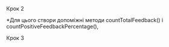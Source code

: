<!-- 1 - Віджет відгуків
Як і більшість компаній, кафе Expresso збирає відгуки від своїх клієнтів. Твоє завдання – створити додаток для збору статистики. Є лише три варіанти зворотного зв'язку: добре, нейтрально і погано.

Крок 1
Застосунок повинен відображати кількість зібраних відгуків для кожної категорії. Застосунок не повинен зберігати статистику відгуків між різними сесіями (оновлення сторінки).

Стан застосунку обов'язково повинен бути наступного вигляду, додавати нові властивості не можна. -->

<!-- state = {
  good: 0,
  neutral: 0,
  bad: 0
} -->



<!-- https://textbook.edu.goit.global/lms-react-homework/v1/uk/img/hw-02/feedback/step-1.png -->


Крок 2

<!-- Розшир функціонал застосунку таким чином, щоб в інтерфейсі відображалося більше статистики про зібрані відгуки.  -->

<!-- *Додай відображення загальної кількості зібраних відгуків з усіх категорій та відсоток позитивних відгуків.  -->

*Для цього створи допоміжні методи countTotalFeedback() і countPositiveFeedbackPercentage(), 




Крок 3
<!-- Стан застосунку повинен залишатися у кореневому компоненті 
Виконай рефакторинг застосунку. 
<App>. -->

<!-- =>Винеси відображення статистики в окремий компонент 
<Statistics good={} neutral={} bad={} total={} positivePercentage={}>. -->
<!-- 
=> Винеси блок кнопок в компонент 
<FeedbackOptions options={} onLeaveFeedback={}>. -->

<!-- =>Створи компонент <Section title="">, який рендерить секцію із заголовком і дітей (children). 
Обгорни кожен із <Statistics> і <FeedbackOptions> у створений компонент секції. -->

<!-- Крок 4
Розшир функціонал застосунку таким чином, щоб блок статистики рендерився тільки після того, як було зібрано хоча б один відгук. 
=> Повідомлення про відсутність статистики винеси в компонент 
<Notification message="There is no feedback">. -->